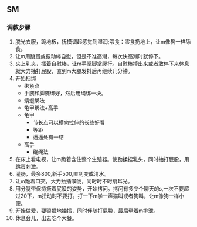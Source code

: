 ## SM
### 调教步骤
1. 脱光衣服，跪地板，抚摸调起感觉到湿润;喂食：零食扔地上，让m像狗一样舔食。
2. 让m用跳蛋或振动棒自慰，但是不准高潮，每次快高潮时就停下。
3. 夹上乳夹，插着自慰棒，让m手掌脚掌爬行。自慰棒掉出来或者敢停下来休息就大力抽打屁股，直到m大腿发抖后再继续几分钟。
4. 开始捆绑
    * 绑紧点
    * 手腕和脚腕绑好，然后用绳绑一块。
    * 蜻蜓绑法
    * 龟甲绑法+高手
	* 龟甲
	    * 节长点可以横向拉伸的长些好看
	    * 等距
	    * 逼逼处有一结
	* 高手
	    * 绕绳法
5. 在床上看电视，让m跪着含住整个生殖器。使劲揉捏乳头，同时抽打屁股，用跳蛋刺激。
6. 灌肠，最多800,新手500,直到变成清水。
7. 让m跪着口交，大力抽插喉咙，同时时不时扇耳光。
8. 用分腿带保持撅着屁股的姿势，开始拷问。拷问有多少个聊天的s,一次不要超过20下，m扭动时不要打。打一下m学一声猫叫或者狗叫，让m像狗一样小便。
9. 开始做爱，要狠狠地抽插，同时伴随打屁股，最后牵着m排泄。
10. 休息会儿，出去吃个大餐。
